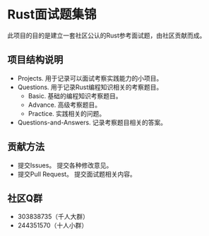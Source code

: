 # Rust面试题集锦

此项目的目的是建立一套社区公认的Rust参考面试题，由社区贡献而成。

## 项目结构说明

- Projects. 用于记录可以面试考察实践能力的小项目。
- Questions. 用于记录Rust编程知识相关的考察题目。
  - Basic. 基础的编程知识考察题目。
  - Advance. 高级考察题目。
  - Practice. 实践相关的问题。
- Questions-and-Answers. 记录考察题目相关的答案。

## 贡献方法

- 提交Issues。 提交各种修改意见。
- 提交Pull Request。 提交面试题相关内容。

## 社区Q群

- 303838735（千人大群）
- 244351570（十人小群）